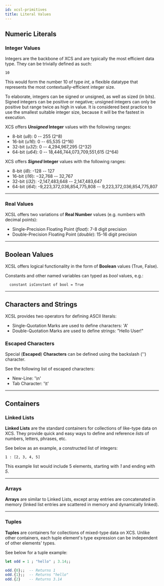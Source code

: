 ```yaml
---
id: xcsl-primitives
title: Literal Values
---
```


## Numeric Literals

### Integer Values
Integers are the backbone of XCS and are typically the most efficient data type.  They can be trivially defined as such:
```
10
```
This would form the number 10 of type *int*, a flexible datatype that represents the most contextually-efficient integer size.  

To elaborate, integers can be signed or unsigned, as well as sized (in bits).  Signed integers can be positive or negative; unsigned integers can only be positive but range twice as high in value.  It is considered best practice to use the smallest suitable integer size, because it will be the fastest in execution.

XCS offers ***Unsigned* Integer** values with the following ranges:
* 8-bit (*u8*): 0 -- 255  (2^8)
* 16-bit (*u16*): 0 -- 65,535 (2^16)
* 32-bit (*u32*): 0 -- 4,294,967,295 (2^32)
* 64-bit (*u64*): 0 -- 18,446,744,073,709,551,615 (2^64)

XCS offers ***Signed* Integer** values with the following ranges:
* 8-bit (*i8*): -128 -- 127
* 16-bit (*i16*): −32,768 -- 32,767
* 32-bit (*i32*): -2,147,483,648 -- 2,147,483,647
* 64-bit (*i64*): -9,223,372,036,854,775,808 -- 9,223,372,036,854,775,807

***

### Real Values
XCSL offers two variations of **Real Number** values (e.g. numbers with decimal points):
* Single-Precision Floating Point (*float*): 7-8 digit precision
* Double-Precision Floating Point (*double*): 15-16 digit precision

***

## Boolean Values
XCSL offers logical functionality in the form of **Boolean** values (True, False).  

Constants and other named variables can typed as *bool* values, e.g.:
```
  constant isConstant of bool = True
```

***

## Characters and Strings

XCSL provides two operators for defining ASCII literals:
* Single-Quotation Marks are used to define characters: 'A'
* Double-Quotation Marks are used to define strings: "Hello User!"

###  Escaped Characters
Special (**Escaped**) **Characters** can be defined using the backslash ('\') character.

See the following list of escaped characters:
* New-Line: '\n'
* Tab Character: '\t'

***

## Containers

### Linked Lists

**Linked Lists** are the standard containers for collections of like-type data on XCS.  They provide quick and easy ways to define and reference *lists* of numbers, letters, phrases, etc.  

See below as an example, a constructed list of integers:
```
1 : [2, 3, 4, 5]
```
This example list would include 5 elements, starting with *1* and ending with *5*.

***

### Arrays

**Arrays** are similar to Linked Lists, except array entries are concatenated in memory (linked list entries are scattered in memory and dynamically linked).

***

### Tuples

**Tuples** are containers for collections of mixed-type data on XCS. Unlike other containers, each tuple element's type expression can be independent of other elements' types.

See below for a tuple example:
```haskell
let odd = 1 ; "hello" ; 3.14;;

odd.{0};;  -- Returns 1
odd.{1};;  -- Returns "hello"
odd.{2}    -- Returns 3.14  
```

